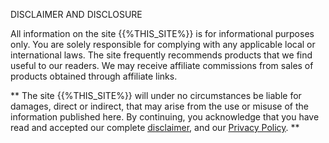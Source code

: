 <p class = "rascrutie_footer"> DISCLAIMER AND DISCLOSURE </p>
All information on the site {{%THIS_SITE%}} is for informational purposes only. You are solely responsible for complying with any applicable local or international laws. The site frequently recommends products that we find useful to our readers. We may receive affiliate commissions from sales of products obtained through affiliate links.

** The site {{%THIS_SITE%}} will under no circumstances be liable for damages, direct or indirect, that may arise from the use or misuse of the information published here. By continuing, you acknowledge that you have read and accepted our complete <u> [disclaimer](%%sdstudio_autogen__OTKAZ_URL%%)</u>, and our <u> [Privacy Policy](%%sdstudio_autogen__KONF_URL%%)</u>. **